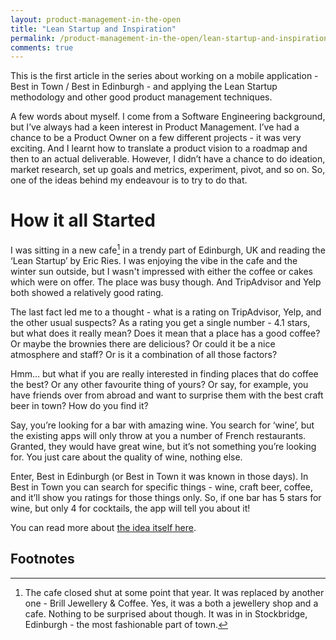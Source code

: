 ```yaml
---
layout: product-management-in-the-open
title: "Lean Startup and Inspiration"
permalink: /product-management-in-the-open/lean-startup-and-inspiration
comments: true
---
```


This is the first article in the series about working on a mobile application - Best in Town / Best in Edinburgh - and applying the Lean Startup methodology and other good product management techniques. <!-- more -->

A few words about myself. I come from a Software Engineering background, but I’ve always had a keen interest in Product Management. I’ve had a chance to be a Product Owner on a few different projects - it was very exciting. And I learnt how to translate a product vision to a roadmap and then to an actual deliverable. However, I didn’t have a chance to do ideation, market research, set up goals and metrics, experiment, pivot, and so on. So, one of the ideas behind my endeavour is to try to do that.


How it all Started
====

I was sitting in a new cafe[^1] in a trendy part of Edinburgh, UK and reading the ‘Lean Startup’ by Eric Ries. I was enjoying the vibe in the cafe and the winter sun outside, but I wasn't impressed with either the coffee or cakes which were on offer. The place was busy though. And TripAdvisor and Yelp both showed a relatively good rating. 

The last fact led me to a thought - what is a rating on TripAdvisor, Yelp, and the other usual suspects? As a rating you get a single number - 4.1 stars, but what does it really mean? Does it mean that a place has a good coffee? Or maybe the brownies there are delicious? Or could it be a nice atmosphere and staff? Or is it a combination of all those factors?

Hmm… but what if you are really interested in finding places that do coffee the best? Or any other favourite thing of yours? Or say, for example, you have friends over from abroad and want to surprise them with the best craft beer in town? How do you find it?

Say, you’re looking for a bar with amazing wine. You search for ‘wine’, but the existing apps will only throw at you a number of French restaurants. Granted, they would have great wine, but it’s not something you’re looking for. You just care about the quality of wine, nothing else.

Enter, Best in Edinburgh (or Best in Town it was known in those days). In Best in Town you can search for specific things - wine, craft beer, coffee, and it’ll show you ratings for those things only. So, if one bar has 5 stars for wine, but only 4 for cocktails, the app will tell you about it!

You can read more about [the idea itself here](../idea).

Footnotes
----

[^1]: The cafe closed shut at some point that year. It was replaced by another one - Brill Jewellery & Coffee. Yes, it was a both a jewellery shop and a cafe. Nothing to be surprised about though. It was in in Stockbridge, Edinburgh - the most fashionable part of town.
